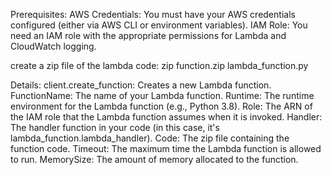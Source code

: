 Prerequisites:
AWS Credentials: You must have your AWS credentials configured (either via AWS CLI or environment variables).
IAM Role: You need an IAM role with the appropriate permissions for Lambda and CloudWatch logging.

create a zip file of the lambda code:
zip function.zip lambda_function.py


Details:
client.create_function: Creates a new Lambda function.
FunctionName: The name of your Lambda function.
Runtime: The runtime environment for the Lambda function (e.g., Python 3.8).
Role: The ARN of the IAM role that the Lambda function assumes when it is invoked.
Handler: The handler function in your code (in this case, it's lambda_function.lambda_handler).
Code: The zip file containing the function code.
Timeout: The maximum time the Lambda function is allowed to run.
MemorySize: The amount of memory allocated to the function.